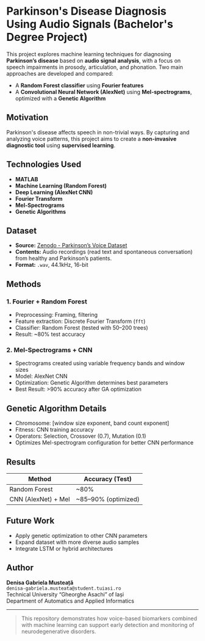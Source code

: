 # Parkinson's Disease Diagnosis Using Audio Signals (Bachelor's Degree Project)

This project explores machine learning techniques for diagnosing **Parkinson’s disease** based on **audio signal analysis**, with a focus on speech impairments in prosody, articulation, and phonation. Two main approaches are developed and compared:

- A **Random Forest classifier** using **Fourier features**
- A **Convolutional Neural Network (AlexNet)** using **Mel-spectrograms**, optimized with a **Genetic Algorithm**

## Motivation

Parkinson's disease affects speech in non-trivial ways. By capturing and analyzing voice patterns, this project aims to create a **non-invasive diagnostic tool** using **supervised learning**.

## Technologies Used

- **MATLAB**
- **Machine Learning (Random Forest)**
- **Deep Learning (AlexNet CNN)**
- **Fourier Transform**
- **Mel-Spectrograms**
- **Genetic Algorithms**

## Dataset

- **Source:** [Zenodo - Parkinson’s Voice Dataset](https://zenodo.org/records/2867216)
- **Contents:** Audio recordings (read text and spontaneous conversation) from healthy and Parkinson’s patients.
- **Format:** `.wav`, 44.1kHz, 16-bit

## Methods

### 1. **Fourier + Random Forest**
- Preprocessing: Framing, filtering
- Feature extraction: Discrete Fourier Transform (`fft`)
- Classifier: Random Forest (tested with 50–200 trees)
- Result: ~80% test accuracy

### 2. **Mel-Spectrograms + CNN**
- Spectrograms created using variable frequency bands and window sizes
- Model: AlexNet CNN
- Optimization: Genetic Algorithm determines best parameters
- Best Result: >90% accuracy after GA optimization

## Genetic Algorithm Details

- Chromosome: [window size exponent, band count exponent]
- Fitness: CNN training accuracy
- Operators: Selection, Crossover (0.7), Mutation (0.1)
- Optimizes Mel-spectrogram configuration for better CNN performance

## Results

| Method         | Accuracy (Test) |
|----------------|-----------------|
| Random Forest  | ~80%            |
| CNN (AlexNet) + Mel | ~85–90% (optimized) |

## Future Work

- Apply genetic optimization to other CNN parameters
- Expand dataset with more diverse audio samples
- Integrate LSTM or hybrid architectures

## Author

**Denisa Gabriela Musteață**  
`denisa-gabriela.musteata@student.tuiasi.ro`  
Technical University “Gheorghe Asachi” of Iași  
Department of Automatics and Applied Informatics

---

> This repository demonstrates how voice-based biomarkers combined with machine learning can support early detection and monitoring of neurodegenerative disorders.

